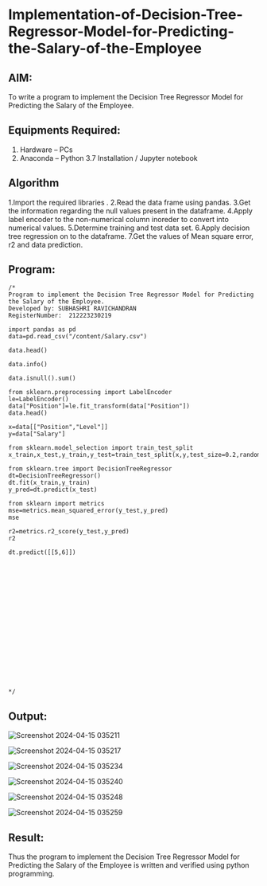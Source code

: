 # Implementation-of-Decision-Tree-Regressor-Model-for-Predicting-the-Salary-of-the-Employee

## AIM:
To write a program to implement the Decision Tree Regressor Model for Predicting the Salary of the Employee.

## Equipments Required:
1. Hardware – PCs
2. Anaconda – Python 3.7 Installation / Jupyter notebook

## Algorithm
1.Import the required libraries .
2.Read the data frame using pandas.
3.Get the information regarding the null values present in the dataframe.
4.Apply label encoder to the non-numerical column inoreder to convert into numerical values.
5.Determine training and test data set.
6.Apply decision tree regression on to the dataframe.
7.Get the values of Mean square error, r2 and data prediction.

## Program:
```
/*
Program to implement the Decision Tree Regressor Model for Predicting the Salary of the Employee.
Developed by: SUBHASHRI RAVICHANDRAN 
RegisterNumber:  212223230219

import pandas as pd
data=pd.read_csv("/content/Salary.csv")

data.head()

data.info()

data.isnull().sum()

from sklearn.preprocessing import LabelEncoder
le=LabelEncoder()
data["Position"]=le.fit_transform(data["Position"])
data.head()

x=data[["Position","Level"]]
y=data["Salary"]

from sklearn.model_selection import train_test_split
x_train,x_test,y_train,y_test=train_test_split(x,y,test_size=0.2,random_state=2)

from sklearn.tree import DecisionTreeRegressor
dt=DecisionTreeRegressor()
dt.fit(x_train,y_train)
y_pred=dt.predict(x_test)

from sklearn import metrics
mse=metrics.mean_squared_error(y_test,y_pred)
mse

r2=metrics.r2_score(y_test,y_pred)
r2

dt.predict([[5,6]])



















*/
```

## Output:


![Screenshot 2024-04-15 035211](https://github.com/SubhashriRavichandran10/Implementation-of-Decision-Tree-Regressor-Model-for-Predicting-the-Salary-of-the-Employee/assets/145743413/cfa95139-a299-4c90-915d-2893b6124b3a)

![Screenshot 2024-04-15 035217](https://github.com/SubhashriRavichandran10/Implementation-of-Decision-Tree-Regressor-Model-for-Predicting-the-Salary-of-the-Employee/assets/145743413/ff780e52-685e-4e21-af24-c5a2bb8c76bc)

![Screenshot 2024-04-15 035234](https://github.com/SubhashriRavichandran10/Implementation-of-Decision-Tree-Regressor-Model-for-Predicting-the-Salary-of-the-Employee/assets/145743413/a9720a84-e375-4288-ac9c-a4ce80a3b54f)


![Screenshot 2024-04-15 035240](https://github.com/SubhashriRavichandran10/Implementation-of-Decision-Tree-Regressor-Model-for-Predicting-the-Salary-of-the-Employee/assets/145743413/85ec2538-c92c-4aa5-b9f3-10f056da1281)

![Screenshot 2024-04-15 035248](https://github.com/SubhashriRavichandran10/Implementation-of-Decision-Tree-Regressor-Model-for-Predicting-the-Salary-of-the-Employee/assets/145743413/9f154615-f10f-474f-9cfa-2cd5263f9aa4)



![Screenshot 2024-04-15 035259](https://github.com/SubhashriRavichandran10/Implementation-of-Decision-Tree-Regressor-Model-for-Predicting-the-Salary-of-the-Employee/assets/145743413/7853151c-1b4c-4499-8010-4130096c8afb)






## Result:
Thus the program to implement the Decision Tree Regressor Model for Predicting the Salary of the Employee is written and verified using python programming.
